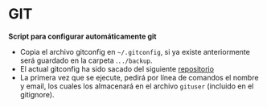 # GIT

**Script para configurar automáticamente git**

* Copia el archivo gitconfig en `~/.gitconfig`, si ya existe anteriormente será guardado en la carpeta .`../backup`.
* El actual gitconfig ha sido sacado del siguiente [repositorio](https://github.com/s3rvac/dotfiles)
* La primera vez que se ejecute, pedirá por línea de comandos el nombre y email, los cuales los almacenará en el archivo `gituser` (incluido en el gitignore).

